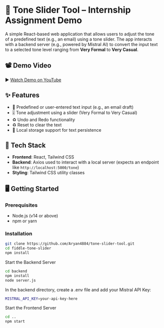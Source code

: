 # 🎯 Tone Slider Tool – Internship Assignment Demo

A simple React-based web application that allows users to adjust the tone of a predefined text (e.g., an email) using a tone slider. The app interacts with a backend server (e.g., powered by Mistral AI) to convert the input text to a selected tone level ranging from **Very Formal** to **Very Casual**.

## 📽 Demo Video

▶️ [Watch Demo on YouTube](https://youtu.be/r9NkHiWPHjs)



## ✨ Features

- 📜 Predefined or user-entered text input (e.g., an email draft)
- 🎚️ Tone adjustment using a slider (Very Formal to Very Casual)
- ♻️ Undo and Redo functionality
- ♻️ Reset to clear the text
- 💾 Local storage support for text persistence

## 🚀 Tech Stack

- **Frontend**: React, Tailwind CSS
- **Backend**: Axios used to interact with a local server (expects an endpoint like `http://localhost:5000/tone`)
- **Styling**: Tailwind CSS utility classes

## 🖥️ Getting Started

### Prerequisites

- Node.js (v14 or above)
- npm or yarn

### Installation

```bash
git clone https://github.com/Aryan4884/tone-slider-tool.git
cd fiddle-tone-slider
npm install
```
Start the Backend Server
```bash
cd backend
npm install
node server.js
```
In the backend directory, create a .env file and add your Mistral API Key:
```bash
MISTRAL_API_KEY=your-api-key-here
```
Start the Frontend Server
```bash
cd ..
npm start
```



